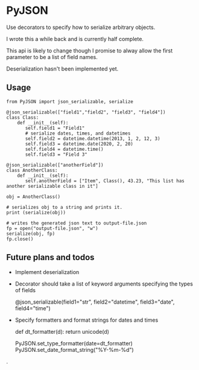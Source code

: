 # PyJSON #

Use decorators to specify how to serialize arbitrary objects.

I wrote this a while back and is currently half complete.

This api is likely to change though I promise to alway allow the first parameter to
be a list of field names.

Deserialization hasn't been implemented yet.

## Usage ##

	from PyJSON import json_serializable, serialize

	@json_serializable(["field1","field2", "field3", "field4"])
	class Class:
		def __init__(self):
		   self.field1 = "Field1"
		   # serialize dates, times, and datetimes
		   self.field2 = datetime.datetime(2013, 1, 2, 12, 3)
		   self.field3 = datetime.date(2020, 2, 20)
		   self.field4 = datetime.time()
		   self.field3 = "Field 3"

	@json_serializable(["anotherField"])
	class AnotherClass:
		def __init__(self):
		   self.anotherField = ["Item", Class(), 43.23, "This list has another serializable class in it"]

	obj = AnotherClass()

	# serializes obj to a string and prints it.
	print (serialize(obj))

	# writes the generated json text to output-file.json
	fp = open("output-file.json", "w")
	serialize(obj, fp)
	fp.close()

## Future plans and todos ##

* Implement deserialization
* Decorator should take a list of keyword arguments specifying the types of fields

	@json_serializable(field1="str", field2="datetime", field3="date", field4="time")

* Specify formatters and format strings for dates and times

	def dt_formatter(d):
		return unicode(d)

	PyJSON.set_type_formatter(date=dt_formatter)
	PyJSON.set_date_format_string("%Y-%m-%d")

.
